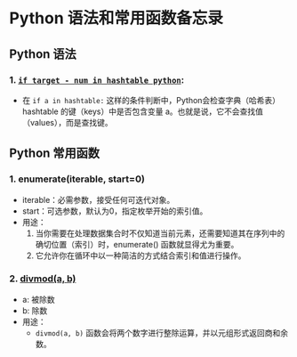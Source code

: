 # Python 语法和常用函数备忘录
## Python 语法
### 1. [```if target - num in hashtable python```](1.两数之和.cpp):
- 在 ```if a in hashtable:``` 这样的条件判断中，Python会检查字典（哈希表）hashtable 的键（keys）中是否包含变量 a。也就是说，它不会查找值（values），而是查找键。
## Python 常用函数
### 1. enumerate(iterable, start=0)
- iterable：必需参数，接受任何可迭代对象。
- start：可选参数，默认为0，指定枚举开始的索引值。
- 用途：
  1. 当你需要在处理数据集合时不仅知道当前元素，还需要知道其在序列中的确切位置（索引）时，enumerate() 函数就显得尤为重要。
  2. 它允许你在循环中以一种简洁的方式结合索引和值进行操作。
### 2. [divmod(a, b)](2.两数相加.py)
- a: 被除数
- b: 除数
- 用途：
	- `divmod(a, b)` 函数会将两个数字进行整除运算，并以元组形式返回商和余数。
